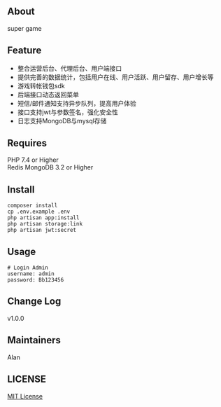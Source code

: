 ## About
super game

## Feature
* 整合运营后台、代理后台、用户端接口
* 提供完善的数据统计，包括用户在线、用户活跃、用户留存、用户增长等
* 游戏转帐钱包sdk
* 后端接口动态返回菜单
* 短信/邮件通知支持异步队列，提高用户体验
* 接口支持jwt与参数签名，强化安全性
* 日志支持MongoDB与mysql存储

## Requires
PHP 7.4 or Higher  
Redis
MongoDB 3.2 or Higher

## Install
```
composer install
cp .env.example .env
php artisan app:install
php artisan storage:link
php artisan jwt:secret
```

## Usage
```
# Login Admin
username: admin
password: Bb123456
```

## Change Log
v1.0.0

## Maintainers
Alan

## LICENSE
[MIT License](https://github.com/joanbabyfet/supergame/blob/master/LICENSE)
